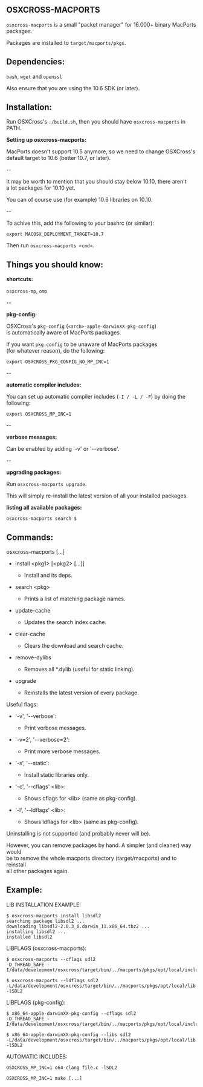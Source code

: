 ## OSXCROSS-MACPORTS ##

`osxcross-macports` is a small "packet manager" for 16.000+ binary MacPorts packages.

Packages are installed to `target/macports/pkgs`.

## Dependencies: ##

`bash`, `wget` and `openssl`

Also ensure that you are using the 10.6 SDK (or later).

## Installation: ##

Run OSXCross's `./build.sh`, then you should have `osxcross-macports` in PATH.

**Setting up osxcross-macports:**

MacPorts doesn't support 10.5 anymore, so we need to change OSXCross's  
default target to 10.6 (better 10.7, or later).

\--

It may be worth to mention that you should stay below 10.10, there aren't  
a lot packages for 10.10 yet.

You can of course use (for example) 10.6 libraries on 10.10. 

\--

To achive this, add the following to your bashrc (or similar):

    export MACOSX_DEPLOYMENT_TARGET=10.7

Then run `osxcross-macports <cmd>`.

## Things you should know: ##

**shortcuts:**

`osxcross-mp`, `omp`

\--

**pkg-config:**

OSXCross's `pkg-config` (`<arch>-apple-darwinXX-pkg-config`)  
is automatically aware of MacPorts packages.  

If you want `pkg-config` to be unaware of MacPorts packages  
(for whatever reason), do the following:

`export OSXCROSS_PKG_CONFIG_NO_MP_INC=1`

\--

**automatic compiler includes:**

You can set up automatic compiler includes (`-I / -L / -F`) by doing the
following:

`export OSXCROSS_MP_INC=1`

\--

**verbose messages:**

Can be enabled by adding '-v' or '--verbose'.

\--

**upgrading packages:**

Run `osxcross-macports upgrade`.

This will simply re-install the latest  version of all your installed packages.

**listing all available packages:**

`osxcross-macports search $`

## Commands: ##

osxcross-macports [...]

  * install &lt;pkg1&gt; [&lt;pkg2&gt; [...]]
     * Install <package name> and its deps.

  * search &lt;pkg&gt;
     * Prints a list of matching package names.

  * update-cache
     * Updates the search index cache.

  * clear-cache
     * Clears the download and search cache.

  * remove-dylibs
     * Removes all \*.dylib (useful for static linking).

  * upgrade
     * Reinstalls the latest version of every package.

Useful flags:

  * '-v', '--verbose':
     * Print verbose messages.

  * '-v=2', '--verbose=2':
     * Print more verbose messages.

  * '-s', '--static':
     * Install static libraries only.

  * '-c', '--cflags' &lt;lib&gt;:
     * Shows cflags for &lt;lib&gt; (same as pkg-config).

  * '-l', '--ldflags' &lt;lib&gt;:
     * Shows ldflags for &lt;lib&gt; (same as pkg-config).

Uninstalling is not supported (and probably never will be).

However, you can remove packages by hand. A simpler (and cleaner) way would  
be to remove the whole macports directory (target/macports) and to reinstall  
all other packages again.

## Example: ##

LIB INSTALLATION EXAMPLE:

    $ osxcross-macports install libsdl2
    searching package libsdl2 ...
    downloading libsdl2-2.0.3_0.darwin_11.x86_64.tbz2 ...
    installing libsdl2 ...
    installed libsdl2

LIBFLAGS (osxcross-macports):

    $ osxcross-macports --cflags sdl2
    -D_THREAD_SAFE -I/data/development/osxcross/target/bin/../macports/pkgs/opt/local/include/SDL2 

    $ osxcross-macports --ldflags sdl2
    -L/data/development/osxcross/target/bin/../macports/pkgs/opt/local/lib -lSDL2

LIBFLAGS (pkg-config):

    $ x86_64-apple-darwinXX-pkg-config --cflags sdl2
    -D_THREAD_SAFE -I/data/development/osxcross/target/bin/../macports/pkgs/opt/local/include/SDL2 

    $ x86_64-apple-darwinXX-pkg-config --libs sdl2
    -L/data/development/osxcross/target/bin/../macports/pkgs/opt/local/lib -lSDL2

AUTOMATIC INCLUDES:

    OSXCROSS_MP_INC=1 o64-clang file.c -lSDL2

    OSXCROSS_MP_INC=1 make [...]

